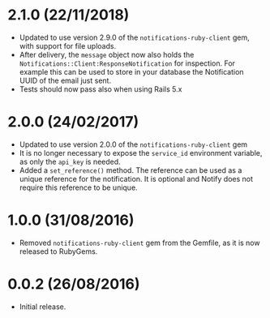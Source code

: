 2.1.0 (22/11/2018)
==================

* Updated to use version 2.9.0 of the `notifications-ruby-client` gem, with support for file uploads.
* After delivery, the `message` object now also holds the `Notifications::Client:ResponseNotification` for inspection. 
For example this can be used to store in your database the Notification UUID of the email just sent.
* Tests should now pass also when using Rails 5.x

2.0.0 (24/02/2017)
==================

* Updated to use version 2.0.0 of the `notifications-ruby-client` gem
* It is no longer necessary to expose the `service_id` environment variable, as only the `api_key` is needed.
* Added a `set_reference()` method. The reference can be used as a unique reference for the notification. It is optional and Notify does not require this reference to be unique.

1.0.0 (31/08/2016)
==================

* Removed `notifications-ruby-client` gem from the Gemfile, as it is now released to RubyGems.

0.0.2 (26/08/2016)
==================

* Initial release.
